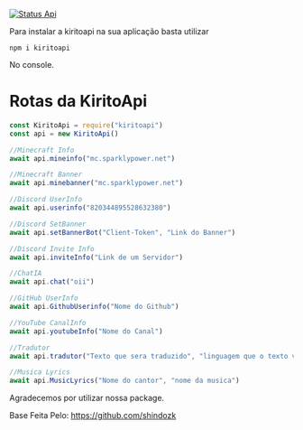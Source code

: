<a href="https://g-status.ecoguardiao.tech/status/kiritoapi"> <img alt="Status Api" src="https://g-status.ecoguardiao.tech/api/badge/4/status">
    </a>

    
Para instalar a kiritoapi na sua aplicação basta utilizar 

```npm i kiritoapi```

No console.

# Rotas da KiritoApi

```js
const KiritoApi = require("kiritoapi")
const api = new KiritoApi()

//Minecraft Info
await api.mineinfo("mc.sparklypower.net")

//Minecraft Banner
await api.minebanner("mc.sparklypower.net")

//Discord UserInfo
await api.userinfo("820344895528632380")

//Discord SetBanner
await api.setBannerBot("Client-Token", "Link do Banner")

//Discord Invite Info
await api.inviteInfo("Link de um Servidor")

//ChatIA
await api.chat("oii")

//GitHub UserInfo
await api.GithubUserinfo("Nome do Github")

//YouTube CanalInfo
await api.youtubeInfo("Nome do Canal")

//Tradutor
await api.tradutor("Texto que sera traduzido", "linguagem que o texto vai ser traduzido exemplo: en = inglês")

//Musica Lyrics
await api.MusicLyrics("Nome do cantor", "nome da musica")
```

Agradecemos por utilizar nossa package.


Base Feita Pelo: https://github.com/shindozk
